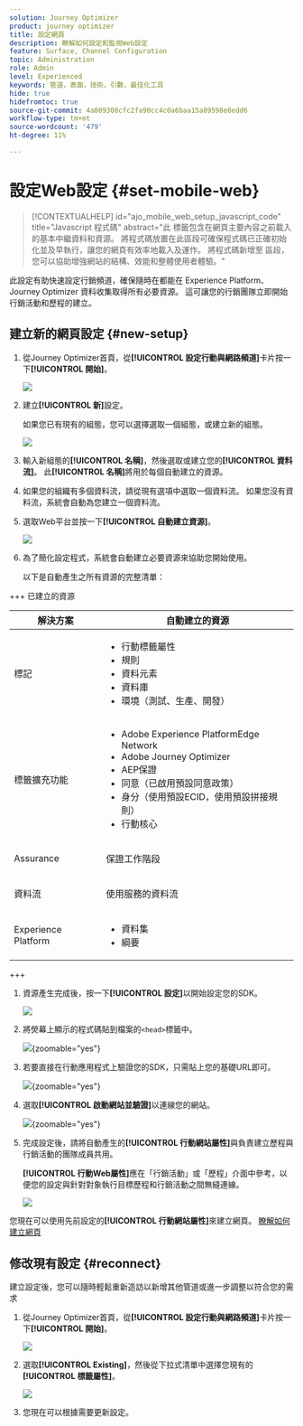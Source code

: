 ```yaml
---
solution: Journey Optimizer
product: journey optimizer
title: 設定網頁
description: 瞭解如何設定和監視Web設定
feature: Surface, Channel Configuration
topic: Administration
role: Admin
level: Experienced
keywords: 管道，表面，技術，引數，最佳化工具
hide: true
hidefromtoc: true
source-git-commit: 4a089308cfc2fa90cc4c0a6baa15a89598e8edd6
workflow-type: tm+mt
source-wordcount: '479'
ht-degree: 11%

---
```


# 設定Web設定 {#set-mobile-web}

>[!CONTEXTUALHELP]
>id="ajo_mobile_web_setup_javascript_code"
>title="Javascript 程式碼"
>abstract="此 <head><meta http-equiv="Content-Type" content="text/html; charset=UTF-16"> 標籤包含在網頁主要內容之前載入的基本中繼資料和資源。 將程式碼放置在此區段可確保程式碼已正確初始化並及早執行，讓您的網頁有效率地載入及運作。 將程式碼新增至 <head><meta http-equiv="Content-Type" content="text/html; charset=UTF-16"> 區段，您可以協助增強網站的結構、效能和整體使用者體驗。"

此設定有助快速設定行銷頻道，確保隨時在都能在 Experience Platform、Journey Optimizer 資料收集取得所有必要資源。 這可讓您的行銷團隊立即開始行銷活動和歷程的建立。

## 建立新的網頁設定 {#new-setup}

1. 從Journey Optimizer首頁，從&#x200B;**[!UICONTROL 設定行動與網路頻道]**&#x200B;卡片按一下&#x200B;**[!UICONTROL 開始]**。

   ![](assets/guided-setup-config-1.png)

1. 建立&#x200B;**[!UICONTROL 新]**&#x200B;設定。

   如果您已有現有的組態，您可以選擇選取一個組態，或建立新的組態。

   ![](assets/guided-setup-config-2.png)

1. 輸入新組態的&#x200B;**[!UICONTROL 名稱]**，然後選取或建立您的&#x200B;**[!UICONTROL 資料流]**。 此&#x200B;**[!UICONTROL 名稱]**&#x200B;將用於每個自動建立的資源。

1. 如果您的組織有多個資料流，請從現有選項中選取一個資料流。 如果您沒有資料流，系統會自動為您建立一個資料流。

1. 選取Web平台並按一下&#x200B;**[!UICONTROL 自動建立資源]**。

   ![](assets/guided-setup-config-5.png)

1. 為了簡化設定程式，系統會自動建立必要資源來協助您開始使用。

   以下是自動產生之所有資源的完整清單：

+++ 已建立的資源

   <table>
    <thead>
    <tr>
    <th><strong>解決方案</strong></th>
    <th><strong>自動建立的資源</strong></th>
    </tr>
    </thead>
    <tbody>
    <tr>
    </tr>
    <tr>
    <td>
    <p>標記</p>
    </td>
    <td>
    <ul>
    <li>行動標籤屬性</li>
    <li>規則</li>
    <li>資料元素</li>
    <li>資料庫</li>
    <li>環境（測試、生產、開發）</li>
    </ul>
    </td>
    </tr>
    <tr>
    <td>
    <p>標籤擴充功能</p>
    </td>
    <td>
    <ul>
    <li>Adobe Experience PlatformEdge Network</li>
    <li>Adobe Journey Optimizer</li>
    <li>AEP保證</li>
    <li>同意（已啟用預設同意政策）</li>
    <li>身分（使用預設ECID，使用預設拼接規則）</li>
    <li>行動核心</li>
    </ul>
    </td>
    </tr>
    <tr>
    <td>
    <p>Assurance</p>
    </td>
    <td>
    <p>保證工作階段</p>
    </td>
    </tr>
    <tr>
    <td>
    <p>資料流</p>
    </td>
    <td>
    <p>使用服務的資料流</p>
    </td>
    </tr>
    <tr>
    <td>
    <p>Experience Platform</p>
    </td>
    <td>
    <ul>
    <li>資料集</li>
    <li>綱要</li>
    </ul>
    </td>
    </tr>
    </tbody>
    </table>

+++

1. 資源產生完成後，按一下&#x200B;**[!UICONTROL 設定]**&#x200B;以開始設定您的SDK。

   ![](assets/guided-setup-config-web-1.png)

1. 將熒幕上顯示的程式碼貼到檔案的`<head>`標籤中。

   ![](assets/guided-setup-config-web-2.png){zoomable="yes"}

1. 若要直接在行動應用程式上驗證您的SDK，只需貼上您的基礎URL即可。

   ![](assets/guided-setup-config-web-3.png){zoomable="yes"}

1. 選取&#x200B;**[!UICONTROL 啟動網站並驗證]**&#x200B;以連線您的網站。

   ![](assets/guided-setup-config-web-4.png){zoomable="yes"}

1. 完成設定後，請將自動產生的&#x200B;**[!UICONTROL 行動網站屬性]**&#x200B;與負責建立歷程與行銷活動的團隊成員共用。

   **[!UICONTROL 行動Web屬性]**&#x200B;應在「行銷活動」或「歷程」介面中參考，以便您的設定與針對對象執行目標歷程和行銷活動之間無縫連線。

   ![](assets/guided-setup-config-ios-8.png)

您現在可以使用先前設定的&#x200B;**[!UICONTROL 行動網站屬性]**&#x200B;來建立網頁。 [瞭解如何建立網頁](../web/create-web.md)

## 修改現有設定 {#reconnect}

建立設定後，您可以隨時輕鬆重新造訪以新增其他管道或進一步調整以符合您的需求

1. 從Journey Optimizer首頁，從&#x200B;**[!UICONTROL 設定行動與網路頻道]**&#x200B;卡片按一下&#x200B;**[!UICONTROL 開始]**。

   ![](assets/guided-setup-config-1.png)

1. 選取&#x200B;**[!UICONTROL Existing]**，然後從下拉式清單中選擇您現有的&#x200B;**[!UICONTROL 標籤屬性]**。

   ![](assets/guided-setup-config-web-5.png)

1. 您現在可以根據需要更新設定。
